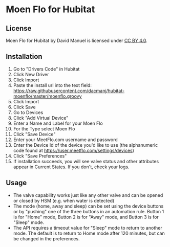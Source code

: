 # Moen Flo for Hubitat

## License
Moen Flo for Hubitat by David Manuel is licensed under [CC BY 4.0](https://creativecommons.org/licenses/by/4.0). 

## Installation
1. Go to "Drivers Code" in Hubitat
2. Click New Driver
3. Click Import
4. Paste the install url into the text field: https://raw.githubusercontent.com/dacmanj/hubitat-moenflo/master/moenflo.groovy
5. Click Import
6. Click Save
7. Go to Devices
8. Click "Add Virtual Device"
9. Enter a Name and Label for your Moen Flo
10. For the Type select Moen Flo
11. Click "Save Device"
12. Enter your MeetFlo.com username and password
13. Enter the Device Id of the device you'd like to use (the alphanumeric code found at https://user.meetflo.com/settings/devices)
14. Click "Save Preferences"
15. If installation succeeds, you will see valve status and other attributes appear in Current States. If you don't, check your logs.

## Usage
- The valve capability works just like any other valve and can be opened or closed by HSM (e.g. when water is detected)
- The mode (home, away and sleep) can be set using the device buttons or by "pushing" one of the three buttons in an automation rule. Button 1 is for "Home" mode, Button 2 is for "Away" mode, and Button 3 is for "Sleep" mode.
- The API requires a timeout value for "Sleep" mode to return to another mode. The default is to return to Home mode after 120 minutes, but can be changed in the preferences.
